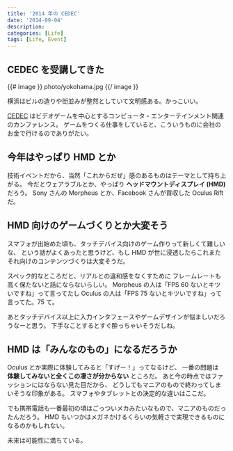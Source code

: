 ```yaml
---
title: '2014 年の CEDEC'
date: '2014-09-04'
description:
categories: [Life]
tags: [Life, Event]
---
```


## CEDEC を受講してきた

{{# image }}
  photo/yokohama.jpg
{{/ image }}

横浜はビルの造りや街並みが整然としていて文明感ある。かっこいい。

[CEDEC](http://cedec.cesa.or.jp/2014/)
はビデオゲームを中心とするコンピュータ・エンターテインメント関連のカンファレンス。
ゲームをつくる仕事をしていると、こういうものに会社のお金で行けるのでありがたい。


## 今年はやっぱり HMD とか

技術イベントだから、当然「これからだぜ」感のあるものはテーマとして持ち上がる。
今だとウェアラブルとか、やっぱり **ヘッドマウントディスプレイ (HMD)** だろう。
Sony さんの Morpheus とか、Facebook さんが買収した Oculus Rift だ。


## HMD 向けのゲームづくりとか大変そう

スマフォが出始めた頃も、タッチデバイス向けのゲーム作りって新しくて難しいな、
という話がよくあったと思うけど、もし HMD が世に浸透したらこれまたそれ向けのコンテンツづくりは大変そうだ。

スペック的なところだと、リアルとの違和感をなくすために
フレームレートも高く保たないと話にならないらしい。
Morpheus の人は「FPS 60 ないとキツいですね」って言ってたし
Oculus の人は「FPS 75 ないとキツいですね」って言ってた。75 て。

あとタッチデバイス以上に入力インタフェースやゲームデザインが悩ましいだろうなーと思う。
下手なことするとすぐ酔っちゃいそうだしね。


## HMD は「みんなのもの」になるだろうか

Oculus とか実際に体験してみると「すげー！」ってなるけど、
一番の問題は **体験してみないと全くこの凄さが分からない** ところだ。
あと今の時点ではファッションにはならない見た目だから、
どうしてもマニアのもので終わってしまいそうな印象がある。
スマフォやタブレットとの決定的な違いはここだ。

でも携帯電話も一番最初の頃はごっついメカみたいなもので、マニアのものだったんだろう。
HMD もいつかはメガネかけるくらいの気軽さで実現できるものになるのかもしれない。

未来は可能性に満ちている。

